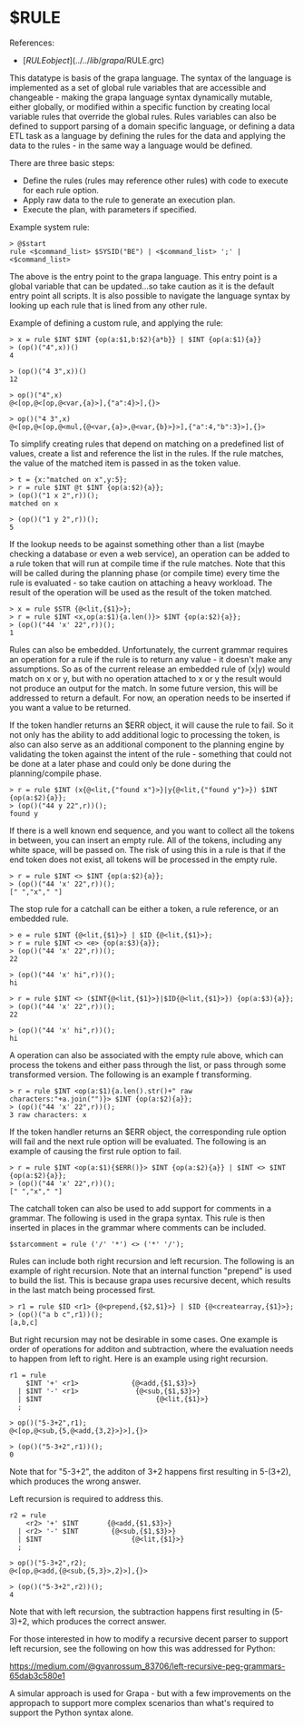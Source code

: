 # $RULE
References:
- [$RULE object](../../lib/grapa/$RULE.grc)

This datatype is basis of the grapa language. The syntax of the language is implemented as a set of global rule variables that are accessible and changeable - making the grapa language syntax dynamically mutable, either globally, or modified within a specific function by creating local variable rules that override the global rules. Rules variables can also be defined to support parsing of a domain specific language, or defining a data ETL task as a language by defining the rules for the data and applying the data to the rules - in the same way a language would be defined.

There are three basic steps:
* Define the rules (rules may reference other rules) with code to execute for each rule option.
* Apply raw data to the rule to generate an execution plan.
* Execute the plan, with parameters if specified.

Example system rule:
```
> @$start
rule <$command_list> $SYSID("BE") | <$command_list> ';' | <$command_list>
```

The above is the entry point to the grapa language. This entry point is a global variable that can be updated...so take caution as it is the default entry point all scripts. It is also possible to navigate the language syntax by looking up each rule that is lined from any other rule.

Example of defining a custom rule, and applying the rule:
```
> x = rule $INT $INT {op(a:$1,b:$2){a*b}} | $INT {op(a:$1){a}}
> (op()("4",x))()
4

> (op()("4 3",x))()
12

> op()("4",x)
@<[op,@<[op,@<var,{a}>],{"a":4}>],{}>

> op()("4 3",x)
@<[op,@<[op,@<mul,{@<var,{a}>,@<var,{b}>}>],{"a":4,"b":3}>],{}>
```

To simplify creating rules that depend on matching on a predefined list of values, create a list and reference the list in the rules. If the rule matches, the value of the matched item is passed in as the token value.

```
> t = {x:"matched on x",y:5};
> r = rule $INT @t $INT {op(a:$2){a}};
> (op()("1 x 2",r))();
matched on x

> (op()("1 y 2",r))();
5
```

If the lookup needs to be against something other than a list (maybe checking a database or even a web service), an operation can be added to a rule token that will run at compile time if the rule matches. Note that this will be called during the planning phase (or compile time) every time the rule is evaluated - so take caution on attaching a heavy workload. The result of the operation will be used as the result of the token matched. 

```
> x = rule $STR {@<lit,{$1}>};
> r = rule $INT <x,op(a:$1){a.len()}> $INT {op(a:$2){a}};
> (op()("44 'x' 22",r))();
1
```

Rules can also be embedded. Unfortunately, the current grammar requires an operation for a rule if the rule is to return any value - it doesn't make any assumptions. So as of the current release an embedded rule of (x|y) would match on x or y, but with no operation attached to x or y the result would not produce an output for the match. In some future version, this will be addressed to return a default. For now, an operation needs to be inserted if you want a value to be returned.

If the token handler returns an $ERR object, it will cause the rule to fail. So it not only has the ability to add additional logic to processing the token, is also can also serve as an additional component to the planning engine by validating the token against the intent of the rule - something that could not be done at a later phase and could only be done during the planning/compile phase. 

```
> r = rule $INT (x{@<lit,{"found x"}>}|y{@<lit,{"found y"}>}) $INT {op(a:$2){a}};
> (op()("44 y 22",r))();
found y
```

If there is a well known end sequence, and you want to collect all the tokens in between, you can insert an empty rule. All of the tokens, including any white space, will be passed on. The risk of using this in a rule is that if the end token does not exist, all tokens will be processed in the empty rule. 

```
> r = rule $INT <> $INT {op(a:$2){a}};
> (op()("44 'x' 22",r))();
[" ","x"," "]
```

The stop rule for a catchall can be either a token, a rule reference, or an embedded rule.

```
> e = rule $INT {@<lit,{$1}>} | $ID {@<lit,{$1}>};
> r = rule $INT <> <e> {op(a:$3){a}};
> (op()("44 'x' 22",r))();
22

> (op()("44 'x' hi",r))();
hi

> r = rule $INT <> ($INT{@<lit,{$1}>}|$ID{@<lit,{$1}>}) {op(a:$3){a}};
> (op()("44 'x' 22",r))();
22

> (op()("44 'x' hi",r))();
hi
```

A operation can also be associated with the empty rule above, which can process the tokens and either pass through the list, or pass through some transformed version. The following is an example f transforming.

```
> r = rule $INT <op(a:$1){a.len().str()+" raw characters:"+a.join("")}> $INT {op(a:$2){a}};
> (op()("44 'x' 22",r))();
3 raw characters: x
```

If the token handler returns an $ERR object, the corresponding rule option will fail and the next rule option will be evaluated. The following is an example of causing the first rule option to fail.

```
> r = rule $INT <op(a:$1){$ERR()}> $INT {op(a:$2){a}} | $INT <> $INT {op(a:$2){a}};
> (op()("44 'x' 22",r))();
[" ","x"," "]
```

The catchall token can also be used to add support for comments in a grammar. The following is used in the grapa syntax. This rule is then inserted in places in the grammar where comments can be included. 

```
$starcomment = rule ('/' '*') <> ('*' '/');
```

Rules can include both right recursion and left recursion.  The following is an example of right recursion. Note that an internal function "prepend" is used to build the list. This is because grapa uses recursive decent, which results in the last match being processed first.

```
> r1 = rule $ID <r1> {@<prepend,{$2,$1}>} | $ID {@<createarray,{$1}>};
> (op()("a b c",r1))();
[a,b,c]
```

But right recursion may not be desirable in some cases. One example is order of operations for additon and subtraction, where the evaluation needs to happen from left to right. Here is an example using right recursion. 

```
r1 = rule 
    $INT '+' <r1>             {@<add,{$1,$3}>} 
  | $INT '-' <r1>              {@<sub,{$1,$3}>} 
  | $INT                            {@<lit,{$1}>}
  ;

> op()("5-3+2",r1);
@<[op,@<sub,{5,@<add,{3,2}>}>],{}>

> (op()("5-3+2",r1))();
0
```

Note that for "5-3+2", the additon of 3+2 happens first resulting in 5-(3+2), which produces the wrong answer. 

Left recursion is required to address this.

```
r2 = rule 
    <r2> '+' $INT       {@<add,{$1,$3}>} 
  | <r2> '-' $INT        {@<sub,{$1,$3}>} 
  | $INT                      {@<lit,{$1}>}
  ;

> op()("5-3+2",r2);
@<[op,@<add,{@<sub,{5,3}>,2}>],{}>

> (op()("5-3+2",r2))();
4
```

Note that with left recursion, the subtraction happens first resulting in (5-3)+2, which produces the correct answer.

For those interested in how to modify a recursive decent parser to support left recursion, see the following on how this was addressed for Python:

https://medium.com/@gvanrossum_83706/left-recursive-peg-grammars-65dab3c580e1

A simular approach is used for Grapa - but with a few improvements on the appropach to support more complex scenarios than what's required to support the Python syntax alone.
